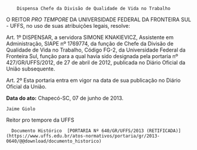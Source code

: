         Dispensa Chefe da Divisão de Qualidade de Vida no Trabalho  

O REITOR *PRO TEMPORE* DA UNIVERSIDADE FEDERAL DA FRONTEIRA SUL - UFFS, no uso de suas atribuições legais, resolve:

 Art. 1º DISPENSAR, a servidora SIMONE KNAKIEVICZ, Assistente em Administração, SIAPE nº 1769774, da função de Chefe da Divisão de Qualidade de Vida no Trabalho, Código FG-2, da Universidade Federal da Fronteira Sul, função para a qual havia sido designada pela portaria nº 427/GR/UFFS/2012, de 27 de abril de 2012, publicada no Diário Oficial da União subsequente.

 Art. 2º Esta portaria entra em vigor na data de sua publicação no Diário Oficial da União.

  

   **Data do ato:** Chapecó-SC, 07 de junho de 2013.   
 

    Jaime Giolo   
 Reitor pro tempore da UFFS 

      Documento Histórico  [PORTARIA Nº 640/GR/UFFS/2013 (RETIFICADA)](https://www.uffs.edu.br/atos-normativos/portaria/gr/2013-0640/@@download/documento_historico)     
      